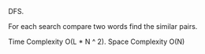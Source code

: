 DFS.


For each search compare two words find the similar pairs.


Time Complexity O(L * N ^ 2). Space Complexity O(N)